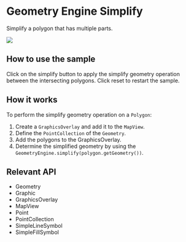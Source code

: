 # Geometry Engine Simplify

Simplify a polygon that has multiple parts.

![]("GeometryEngineSimplify.png)

## How to use the sample

Click on the simplify button to apply the simplify geometry operation between the intersecting polygons. Click reset to restart the sample.

## How it works

To perform the simplify geometry operation on a `Polygon`:


  1. Create a `GraphicsOverlay` and add it to the `MapView`.
  2. Define the `PointCollection` of the `Geometry`.
  3. Add the polygons to the GraphicsOverlay.
  4. Determine the simplified geometry by using the `GeometryEngine.simplify(polygon.getGeometry())`.


## Relevant API


  * Geometry
  * Graphic
  * GraphicsOverlay
  * MapView
  * Point
  * PointCollection
  * SimpleLineSymbol
  * SimpleFillSymbol
